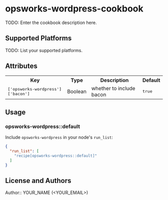 # opsworks-wordpress-cookbook

TODO: Enter the cookbook description here.

## Supported Platforms

TODO: List your supported platforms.

## Attributes

<table>
  <tr>
    <th>Key</th>
    <th>Type</th>
    <th>Description</th>
    <th>Default</th>
  </tr>
  <tr>
    <td><tt>['opsworks-wordpress']['bacon']</tt></td>
    <td>Boolean</td>
    <td>whether to include bacon</td>
    <td><tt>true</tt></td>
  </tr>
</table>

## Usage

### opsworks-wordpress::default

Include `opsworks-wordpress` in your node's `run_list`:

```json
{
  "run_list": [
    "recipe[opsworks-wordpress::default]"
  ]
}
```

## License and Authors

Author:: YOUR_NAME (<YOUR_EMAIL>)
